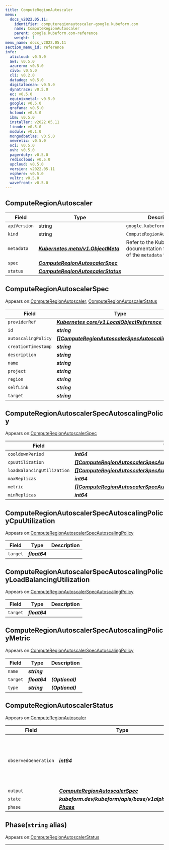 ```yaml
---
title: ComputeRegionAutoscaler
menu:
  docs_v2022.05.11:
    identifier: computeregionautoscaler-google.kubeform.com
    name: ComputeRegionAutoscaler
    parent: google.kubeform.com-reference
    weight: 1
menu_name: docs_v2022.05.11
section_menu_id: reference
info:
  alicloud: v0.5.0
  aws: v0.5.0
  azurerm: v0.5.0
  civo: v0.5.0
  cli: v0.2.0
  datadog: v0.5.0
  digitalocean: v0.5.0
  dynatrace: v0.5.0
  ec: v0.5.0
  equinixmetal: v0.5.0
  google: v0.5.0
  grafana: v0.5.0
  hcloud: v0.5.0
  ibm: v0.5.0
  installer: v2022.05.11
  linode: v0.5.0
  module: v0.1.0
  mongodbatlas: v0.5.0
  newrelic: v0.5.0
  oci: v0.5.0
  ovh: v0.5.0
  pagerduty: v0.5.0
  rediscloud: v0.5.0
  upcloud: v0.5.0
  version: v2022.05.11
  vsphere: v0.5.0
  vultr: v0.5.0
  wavefront: v0.5.0
---
```


## ComputeRegionAutoscaler
| Field | Type | Description |
| ------ | ----- | ----------- |
| `apiVersion` | string | `google.kubeform.com/v1alpha1` |
|    `kind` | string | `ComputeRegionAutoscaler` |
| `metadata` | ***[Kubernetes meta/v1.ObjectMeta](https://v1-22.docs.kubernetes.io/docs/reference/generated/kubernetes-api/v1.22/#objectmeta-v1-meta)***|Refer to the Kubernetes API documentation for the fields of the `metadata` field.|
| `spec` | ***[ComputeRegionAutoscalerSpec](#computeregionautoscalerspec)***||
| `status` | ***[ComputeRegionAutoscalerStatus](#computeregionautoscalerstatus)***||
## ComputeRegionAutoscalerSpec

Appears on:[ComputeRegionAutoscaler](#computeregionautoscaler), [ComputeRegionAutoscalerStatus](#computeregionautoscalerstatus)

| Field | Type | Description |
| ------ | ----- | ----------- |
| `providerRef` | ***[Kubernetes core/v1.LocalObjectReference](https://v1-22.docs.kubernetes.io/docs/reference/generated/kubernetes-api/v1.22/#localobjectreference-v1-core)***||
| `id` | ***string***||
| `autoscalingPolicy` | ***[[]ComputeRegionAutoscalerSpecAutoscalingPolicy](#computeregionautoscalerspecautoscalingpolicy)***||
| `creationTimestamp` | ***string***| ***(Optional)*** |
| `description` | ***string***| ***(Optional)*** |
| `name` | ***string***||
| `project` | ***string***| ***(Optional)*** |
| `region` | ***string***| ***(Optional)*** |
| `selfLink` | ***string***| ***(Optional)*** |
| `target` | ***string***||
## ComputeRegionAutoscalerSpecAutoscalingPolicy

Appears on:[ComputeRegionAutoscalerSpec](#computeregionautoscalerspec)

| Field | Type | Description |
| ------ | ----- | ----------- |
| `cooldownPeriod` | ***int64***| ***(Optional)*** |
| `cpuUtilization` | ***[[]ComputeRegionAutoscalerSpecAutoscalingPolicyCpuUtilization](#computeregionautoscalerspecautoscalingpolicycpuutilization)***| ***(Optional)*** |
| `loadBalancingUtilization` | ***[[]ComputeRegionAutoscalerSpecAutoscalingPolicyLoadBalancingUtilization](#computeregionautoscalerspecautoscalingpolicyloadbalancingutilization)***| ***(Optional)*** |
| `maxReplicas` | ***int64***||
| `metric` | ***[[]ComputeRegionAutoscalerSpecAutoscalingPolicyMetric](#computeregionautoscalerspecautoscalingpolicymetric)***| ***(Optional)*** |
| `minReplicas` | ***int64***||
## ComputeRegionAutoscalerSpecAutoscalingPolicyCpuUtilization

Appears on:[ComputeRegionAutoscalerSpecAutoscalingPolicy](#computeregionautoscalerspecautoscalingpolicy)

| Field | Type | Description |
| ------ | ----- | ----------- |
| `target` | ***float64***||
## ComputeRegionAutoscalerSpecAutoscalingPolicyLoadBalancingUtilization

Appears on:[ComputeRegionAutoscalerSpecAutoscalingPolicy](#computeregionautoscalerspecautoscalingpolicy)

| Field | Type | Description |
| ------ | ----- | ----------- |
| `target` | ***float64***||
## ComputeRegionAutoscalerSpecAutoscalingPolicyMetric

Appears on:[ComputeRegionAutoscalerSpecAutoscalingPolicy](#computeregionautoscalerspecautoscalingpolicy)

| Field | Type | Description |
| ------ | ----- | ----------- |
| `name` | ***string***||
| `target` | ***float64***| ***(Optional)*** |
| `type` | ***string***| ***(Optional)*** |
## ComputeRegionAutoscalerStatus

Appears on:[ComputeRegionAutoscaler](#computeregionautoscaler)

| Field | Type | Description |
| ------ | ----- | ----------- |
| `observedGeneration` | ***int64***| ***(Optional)*** Resource generation, which is updated on mutation by the API Server.|
| `output` | ***[ComputeRegionAutoscalerSpec](#computeregionautoscalerspec)***| ***(Optional)*** |
| `state` | ***kubeform.dev/kubeform/apis/base/v1alpha1.State***| ***(Optional)*** |
| `phase` | ***[Phase](#phase)***| ***(Optional)*** |
## Phase(`string` alias)

Appears on:[ComputeRegionAutoscalerStatus](#computeregionautoscalerstatus)

---

